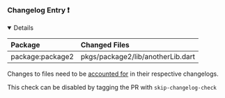 ### Changelog Entry :exclamation:

<details open>
<summary>
Details
</summary>

| Package | Changed Files |
| :--- | :--- |
| package:package2 | pkgs/package2/lib/anotherLib.dart |

Changes to files need to be [accounted for](https://github.com/dart-lang/ecosystem/wiki/Changelog) in their respective changelogs.


This check can be disabled by tagging the PR with `skip-changelog-check`
</details>

